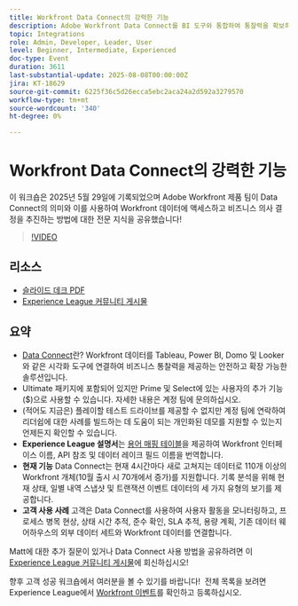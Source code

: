 ```yaml
---
title: Workfront Data Connect의 강력한 기능
description: Adobe Workfront Data Connect를 BI 도구와 통합하여 통찰력을 확보하고, 성능을 추적하고, 보다 현명한 비즈니스 의사 결정을 유도하는 방법에 대해 알아봅니다.
topic: Integrations
role: Admin, Developer, Leader, User
level: Beginner, Intermediate, Experienced
doc-type: Event
duration: 3611
last-substantial-update: 2025-08-08T00:00:00Z
jira: KT-18629
source-git-commit: 6225f36c5d26ecca5ebc2aca24a2d592a3279570
workflow-type: tm+mt
source-wordcount: '340'
ht-degree: 0%

---
```



# Workfront Data Connect의 강력한 기능

이 워크숍은 2025년 5월 29일에 기록되었으며 Adobe Workfront 제품 팀이 Data Connect의 의미와 이를 사용하여 Workfront 데이터에 액세스하고 비즈니스 의사 결정을 추진하는 방법에 대한 전문 지식을 공유했습니다!

>[!VIDEO](https://video.tv.adobe.com/v/3469965/?learn=on&enablevpops)

## 리소스

* [슬라이드 데크 PDF](https://workfront-experience.s3.us-west-2.amazonaws.com/Training/Guides/Customer+Success+at+Scale/Slide+Deck+-+Adobe+Workfront+Data+Connect+052925.pdf)
* [Experience League 커뮤니티 게시물](https://experienceleaguecommunities.adobe.com/t5/workfront-discussions/event-follow-up-unlock-the-power-of-workfront-data-connect/td-p/756725?profile.language=ko)

## 요약

* [Data Connect](https://experienceleague.adobe.com/ko/docs/workfront/using/reporting/data-lake/data-lake-overview)란? Workfront 데이터를 Tableau, Power BI, Domo 및 Looker와 같은 시각화 도구에 연결하여 비즈니스 통찰력을 제공하는 안전하고 확장 가능한 솔루션입니다.
* Ultimate 패키지에 포함되어 있지만 Prime 및 Select에 있는 사용자의 추가 기능($)으로 사용할 수 있습니다. 자세한 내용은 계정 팀에 문의하십시오.
* (적어도 지금은) 플레이할 테스트 드라이브를 제공할 수 없지만 계정 팀에 연락하여 리더쉽에 대한 사례를 빌드하는 데 도움이 되는 개인화된 데모를 지원할 수 있는지 언제든지 확인할 수 있습니다.
* **Experience League 설명서**&#x200B;는 [용어 매핑 테이블](https://experienceleague.adobe.com/ko/docs/workfront/using/reporting/data-lake/data-dictionary)을 제공하여 Workfront 인터페이스 이름, API 참조 및 데이터 레이크 필드 이름을 번역합니다.
* **현재 기능** Data Connect는 현재 4시간마다 새로 고쳐지는 데이터로 110개 이상의 Workfront 개체(10월 출시 시 70개에서 증가)를 지원합니다. 기록 분석을 위해 현재 상태, 일별 내역 스냅샷 및 트랜잭션 이벤트 데이터의 세 가지 유형의 보기를 제공합니다.
* **고객 사용 사례** 고객은 Data Connect를 사용하여 사용자 활동을 모니터링하고, 프로세스 병목 현상, 상태 시간 추적, 준수 확인, SLA 추적, 용량 계획, 기존 데이터 웨어하우스의 외부 데이터 세트와 Workfront 데이터를 연결합니다. 

Matt에 대한 추가 질문이 있거나 Data Connect 사용 방법을 공유하려면 이 [Experience League 커뮤니티 게시물](https://experienceleaguecommunities.adobe.com/t5/workfront-discussions/event-follow-up-unlock-the-power-of-workfront-data-connect/td-p/756725?profile.language=ko)에 회신하십시오!


향후 고객 성공 워크숍에서 여러분을 볼 수 있기를 바랍니다!  전체 목록을 보려면 Experience League에서 [Workfront 이벤트](https://experienceleague.adobe.com/events/?lang=ko&filters=Workfront)를 확인하고 등록하십시오.


